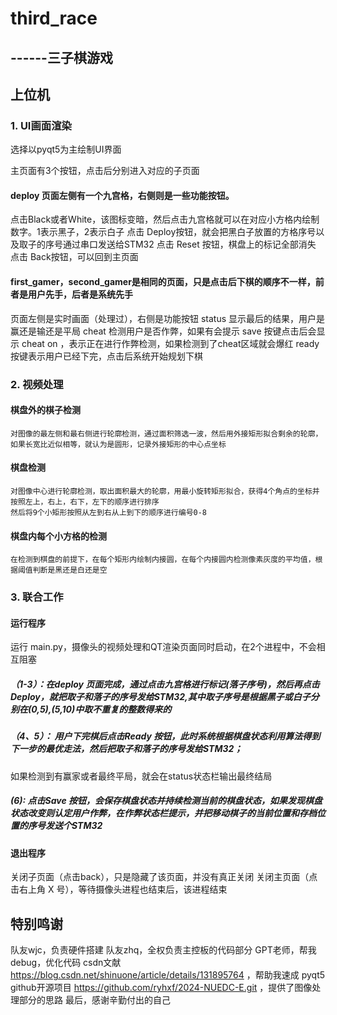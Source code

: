 # third_race
## ------三子棋游戏


## 上位机
### 1. UI画面渲染
选择以pyqt5为主绘制UI界面

主页面有3个按钮，点击后分别进入对应的子页面

#### deploy 页面左侧有一个九宫格，右侧则是一些功能按钮。  
点击Black或者White，该图标变暗，然后点击九宫格就可以在对应小方格内绘制数字。1表示黑子，2表示白子
点击 Deploy按钮，就会把黑白子放置的方格序号以及取子的序号通过串口发送给STM32
点击 Reset 按钮，棋盘上的标记全部消失
点击 Back按钮，可以回到主页面

#### first_gamer，second_gamer是相同的页面，只是点击后下棋的顺序不一样，前者是用户先手，后者是系统先手
页面左侧是实时画面（处理过），右侧是功能按钮
status 显示最后的结果，用户是赢还是输还是平局
cheat 检测用户是否作弊，如果有会提示
save 按键点击后会显示 cheat on ，表示正在进行作弊检测，如果检测到了cheat区域就会爆红
ready 按键表示用户已经下完，点击后系统开始规划下棋


### 2. 视频处理
#### 棋盘外的棋子检测
    对图像的最左侧和最右侧进行轮廓检测，通过面积筛选一波，然后用外接矩形拟合剩余的轮廓，如果长宽比近似相等，就认为是圆形，记录外接矩形的中心点坐标
#### 棋盘检测
    对图像中心进行轮廓检测，取出面积最大的轮廓，用最小旋转矩形拟合，获得4个角点的坐标并按照左上，右上，右下，左下的顺序进行排序
    然后将9个小矩形按照从左到右从上到下的顺序进行编号0-8
#### 棋盘内每个小方格的检测
    在检测到棋盘的前提下，在每个矩形内绘制内接圆，在每个内接圆内检测像素灰度的平均值，根据阈值判断是黑还是白还是空



### 3. 联合工作
#### 运行程序
运行 main.py，摄像头的视频处理和QT渲染页面同时启动，在2个进程中，不会相互阻塞
##### （1-3）：在deploy 页面完成，通过点击九宫格进行标记(落子序号)，然后再点击Deploy，就把取子和落子的序号发给STM32,其中取子序号是根据黑子或白子分别在(0,5),(5,10)中取不重复的整数得来的
##### （4、5）： 用户下完棋后点击Ready 按钮，此时系统根据棋盘状态利用算法得到下一步的最优走法，然后把取子和落子的序号发给STM32；
  如果检测到有赢家或者最终平局，就会在status状态栏输出最终结局
##### (6): 点击Save 按钮，会保存棋盘状态并持续检测当前的棋盘状态，如果发现棋盘状态改变则认定用户作弊，在作弊状态栏提示，并把移动棋子的当前位置和存档位置的序号发送个STM32

#### 退出程序
关闭子页面（点击back），只是隐藏了该页面，并没有真正关闭
关闭主页面（点击右上角 X 号），等待摄像头进程也结束后，该进程结束




## 特别鸣谢
队友wjc，负责硬件搭建
队友zhq，全权负责主控板的代码部分
GPT老师，帮我debug，优化代码
csdn文献 https://blog.csdn.net/shinuone/article/details/131895764 ，帮助我速成 pyqt5
github开源项目 https://github.com/ryhxf/2024-NUEDC-E.git ，提供了图像处理部分的思路
最后，感谢辛勤付出的自己

